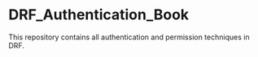 # DRF_Authentication_Book
This repository contains all authentication and permission techniques in DRF.
